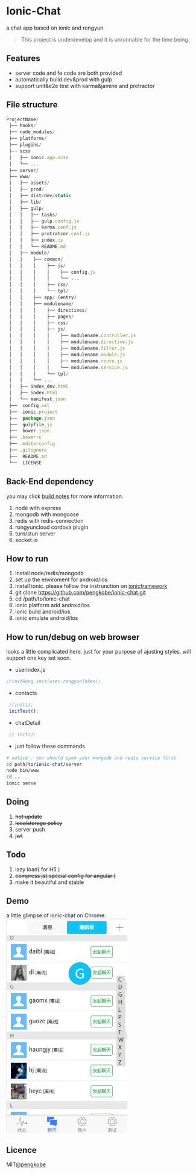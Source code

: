 # Ionic-Chat
a chat app based on ionic and rongyun
> This project is underdevelop and it is unrunnable for the time being.

## Features
* server code and fe code are both provided
* automatically build dev&prod with gulp
* support unit&e2e test with karma&jamine and protractor


## File structure
   ```javascript
   ProjectName/
    ├── hooks/
    ├── node_modules/
    ├── platforms/
    ├── plugins/
    ├── scss
    │   ├── ionic.app.scss
    │   └── ...
    ├── server/
    ├── www/
    │   ├── assets/
    │   ├── prod/
    │   ├── dist/dev/static
    │   ├── lib/
    │   ├── gulp/
    │   │   ├── tasks/
    │   │   ├── gulp.config.js
    │   │   ├── karma.conf.js
    │   │   ├── protratcor.conf.js
    │   │   ├── index.js
    │   │   └── README.md
    │   ├── module/
    │   │    ├── common/
    │   │    │    ├── js/
    │   │    │    │    ├── config.js
    │   │    │    │    └── ...
    │   │    │    ├── css/
    │   │    │    └── tpl/
    │   │    ├── app/ (entry)
    │   │    ├── modulename/
    │   │    │    ├── directives/
    │   │    │    ├── pages/
    │   │    │    ├── css/
    │   │    │    ├── js/
    │   │    │    │    ├── modulename.controller.js
    │   │    │    │    ├── modulename.directive.js
    │   │    │    │    ├── modulename.filter.js
    │   │    │    │    ├── modulename.module.js
    │   │    │    │    ├── modulename.route.js
    │   │    │    │    └── modulename.service.js
    │   │    │    └── tpl/
    │   │    └── ...
    │   ├── index_dev.html
    │   ├── index.html
    │   └── manifest.json
    ├──  config.xml
    ├──  ionic.project
    ├──  package.json
    ├──  gulpfile.js
    ├──  bower.json
    ├── .bowerrc
    ├── .editorconfig
    ├── .gitignore
    ├──  README.md
    └──  LICENSE
   ```

## Back-End dependency
you may click [build notes](server/README.md) for more information.

1. node with express
2. mongodb with mongoose
3. redis with redis-connection
4. rongyuncloud cordova plugin
5. turn/stun server
6. socket.io

## How to run
1. install node/redis/mongodb
2. set up the enviroment for android/ios
3. install ionic. please follow the instrunction on [ionicframework](http://ionicframework.com/getting-started/)
4. git clone https://github.com/pengkobe/ionic-chat.git
5. cd /path/to/ionic-chat
6. ionic platform add android/ios
7. ionic build android/ios
8. ionic emulate android/ios


## How to run/debug on web browser
looks a little complicated here. just for your purpose of ajusting styles.
will support one key set soon.
+ userindex.js
```javascript
//initRong.init(user.rongyunToken);
```

+ contacts
```javascript
 //init();
 initTest();
```

+ chatDetail
```javascript
 // init();
```

+ just follow these commands
```bash
# notice : you should open your mongodb and redis service first
cd path/to/ionic-chat/server
node bin/www
cd ..
ionic serve
```

## Doing
1. ~~hot update~~
2. ~~localstorage policy~~
3. server push
4. ~~jwt~~

## Todo
1. lazy load( for H5 )
2. ~~compress js( special config for angular )~~
3. make it beautiful and stable

## Demo
a little glimpse of ionic-chat on Chrome:
![ionic-chat-demo](./demo/ionic-chat-demo.png)

## Licence
MIT@[pengkobe](yipeng.info)
